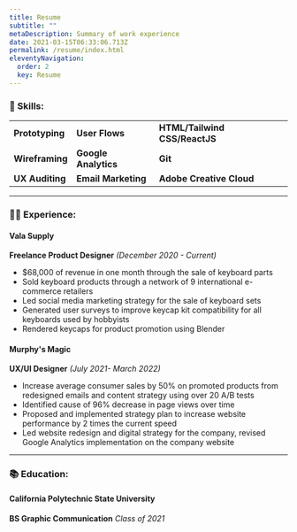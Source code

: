 ```yaml
---
title: Resume
subtitle: ""
metaDescription: Summary of work experience
date: 2021-03-15T06:33:06.713Z
permalink: /resume/index.html
eleventyNavigation:
  order: 2
  key: Resume
---
```

### 🔧 Skills:

|                 |                     |                      |
| --------------- | ------------------- | -------------------- |
| **Prototyping** | **User Flows**      | **HTML/Tailwind CSS/ReactJS** |
| **Wireframing** | **Google Analytics**   | **Git**              |
| **UX Auditing** | **Email Marketing** | **Adobe Creative Cloud**         |

- - -

### 👷‍♂️ Experience:

#### Vala Supply

**Freelance Product Designer** *(December 2020 - Current)*

* $68,000 of revenue in one month through the sale of keyboard parts
* Sold keyboard products through a network of 9 international e-commerce retailers
* Led social media marketing strategy for the sale of keyboard sets
* Generated user surveys to improve keycap kit compatibility for all keyboards used by hobbyists
* Rendered keycaps for product promotion using Blender

#### Murphy's Magic

**UX/UI Designer** *(July 2021- March 2022)*

* Increase average consumer sales by 50% on promoted products from redesigned emails and content strategy using over 20 A/B tests
* Identified cause of 96% decrease in page views over time
* Proposed and implemented strategy plan to increase website performance by 2 times the current speed
* Led website redesign and digital strategy for the company, revised Google Analytics implementation on the company website

- - -

### 📚 Education:

#### California Polytechnic State University

**BS Graphic Communication** *Class of 2021*